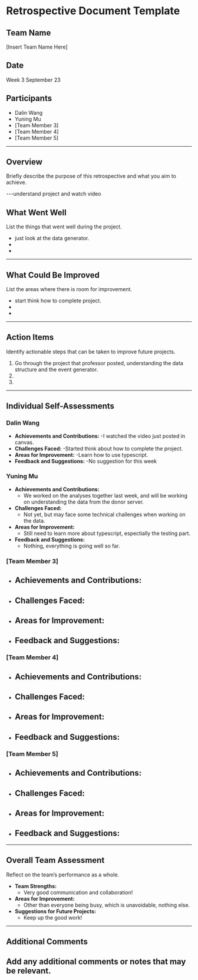 # Retrospective Document Template

## Team Name
[Insert Team Name Here]

## Date
Week 3 September 23

## Participants
- Dalin Wang
- Yuning Mu
- [Team Member 3]
- [Team Member 4]
- [Team Member 5]

---

## Overview
Briefly describe the purpose of this retrospective and what you aim to achieve.

---understand project and watch video

## What Went Well
List the things that went well during the project.
- just look at the data generator.
-
-

---

## What Could Be Improved
List the areas where there is room for improvement.
- start think how to complete project.
-
-

---

## Action Items
Identify actionable steps that can be taken to improve future projects.
1. Go through the project that professor posted, understanding the data structure and the event generator.
2.
3.

---

## Individual Self-Assessments
### Dalin Wang
- **Achievements and Contributions:**
  -I watched the video just posted in canvas.
- **Challenges Faced:**
  -Started think about how to complete the project.
- **Areas for Improvement:**
  -Learn how to use typescript.
- **Feedback and Suggestions:**
  -No suggestion for this week

### Yuning Mu
- **Achievements and Contributions:**
  - We worked on the analyses together last week, and will be working on understanding the data from the donor server.
- **Challenges Faced:**
  - Not yet, but may face some technical challenges when working on the data.
- **Areas for Improvement:**
  - Still need to learn more about typescript, espectially the testing part.
- **Feedback and Suggestions:**
  - Nothing, everything is going well so far.

### [Team Member 3]
- **Achievements and Contributions:**
  -
- **Challenges Faced:**
  -
- **Areas for Improvement:**
  -
- **Feedback and Suggestions:**
  -

### [Team Member 4]
- **Achievements and Contributions:**
  -
- **Challenges Faced:**
  -
- **Areas for Improvement:**
  -
- **Feedback and Suggestions:**
  -

### [Team Member 5]
- **Achievements and Contributions:**
  -
- **Challenges Faced:**
  -
- **Areas for Improvement:**
  -
- **Feedback and Suggestions:**
  -

---

## Overall Team Assessment
Reflect on the team’s performance as a whole.
- **Team Strengths:**
  - Very good communication and collaboration!
- **Areas for Improvement:**
  - Other than everyone being busy, which is unavoidable, nothing else.
- **Suggestions for Future Projects:**
  - Keep up the good work!

---

## Additional Comments
Add any additional comments or notes that may be relevant.
-

